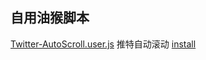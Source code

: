 ## 自用油猴脚本
[Twitter-AutoScroll.user.js](Twitter-AutoScroll.user.js) 推特自动滚动 [install](https://raw.githubusercontent.com/Cradling/Backup/blob/main/UserScript/Twitter-AutoScroll.user.js) 
